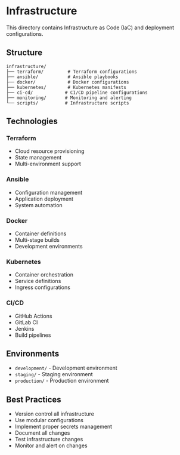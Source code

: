 # Infrastructure

This directory contains Infrastructure as Code (IaC) and deployment configurations.

## Structure

```
infrastructure/
├── terraform/         # Terraform configurations
├── ansible/           # Ansible playbooks
├── docker/            # Docker configurations
├── kubernetes/        # Kubernetes manifests
├── ci-cd/            # CI/CD pipeline configurations
├── monitoring/       # Monitoring and alerting
└── scripts/          # Infrastructure scripts
```

## Technologies

### Terraform
- Cloud resource provisioning
- State management
- Multi-environment support

### Ansible
- Configuration management
- Application deployment
- System automation

### Docker
- Container definitions
- Multi-stage builds
- Development environments

### Kubernetes
- Container orchestration
- Service definitions
- Ingress configurations

### CI/CD
- GitHub Actions
- GitLab CI
- Jenkins
- Build pipelines

## Environments

- `development/` - Development environment
- `staging/` - Staging environment
- `production/` - Production environment

## Best Practices

- Version control all infrastructure
- Use modular configurations
- Implement proper secrets management
- Document all changes
- Test infrastructure changes
- Monitor and alert on changes
